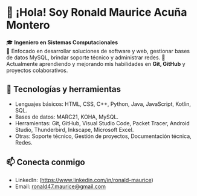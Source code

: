 # 👋 ¡Hola! Soy Ronald Maurice Acuña Montero

🎓 **Ingeniero en Sistemas Computacionales**  
💼 Enfocado en desarrollar soluciones de software y web, gestionar bases de datos MySQL, brindar soporte técnico y administrar redes.
🚀 Actualmente aprendiendo y mejorando mis habilidades en **Git, GitHub** y proyectos colaborativos.

## 🔧 Tecnologías y herramientas
- Lenguajes básicos: HTML, CSS, C++, Python, Java, JavaScript, Kotlin, SQL.
- Bases de datos: MARC21, KOHA, MySQL.
- Herramientas: Git, GitHub, Visual Studio Code, Packet Tracer, Android Studio, Thunderbird, Inkscape, Microsoft Excel.
- Otras: Soporte técnico, Gestión de proyectos, Documentación técnica, Redes.

## 📫 Conecta conmigo
- LinkedIn: (https://www.linkedin.com/in/ronald-maurice)  
- Email: ronald47.maurice@gmail.com
